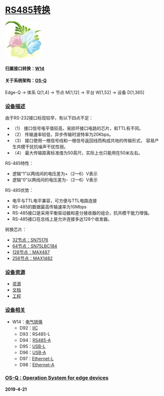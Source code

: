 ﻿# [RS485转换](https://github.com/OS-Q/D93)
[![sites](OS-Q/OS-Q.png)](http://www.OS-Q.com)
#### 归属接口转换：[W14](https://github.com/OS-Q/W14)
#### 关于系统架构：[OS-Q](https://github.com/OS-Q/OS-Q)
Edge-Q -> 体系 Q[1,4] -> 节点 M[1,12] -> 平台 W[1,52] -> 设备 D[1,365]
### [设备描述](https://github.com/OS-Q/D93/wiki) 

由于RS-232接口标现较早，有以下四点不足：

* （1） 接口信号电平值较高，易损坏接口电路的芯片，和TTL有不同。 
* （2） 传输速率较低，异步传输时波特率为20Kbps。 
* （3） 接口使用一根信号线和一根信号返回线而构成共地的传输形式， 容易产生共模干扰抗噪声干扰性弱。 
* （4） 最大传输距离标准值为50英尺，实际上也只能用在50米左右。 

RS-485特性：

* 逻辑“1”以两线间的电压差为+（2—6）V表示
* 逻辑“0”以两线间的电压差为-（2—6）V表示

RS-485优势：

* 电平与TTL电平兼容，可方便与TTL电路连接
* RS-485的数据最高传输速率为10Mbps 
* RS-485接口是采用平衡驱动器和差分接收器的组合，抗共模干能力增强。 
* RS-485接口在总线上是允许连接多达128个收发器。

转换芯片：

- [32节点：SN75176](docs/)
- [64节点：SN75LBC184](docs/)
- [128节点：MAX487](docs/)
- [256节点：MAX1482](docs/)

### [设备资源](https://github.com/OS-Q/D93) 

- [资源](src/)
- [文档](docs/)
- [工程](project/)

### [设备相关](https://github.com/OS-Q/D93) 

* W14：[电气转换](https://github.com/OS-Q/W14)
    * D92：[IIC](https://github.com/OS-Q/D92)
    * D93：RS485-L
    * D94：[RS485-A](https://github.com/OS-Q/D94)
    * D95：[USB-L](https://github.com/OS-Q/D95)
    * D96：[USB-A](https://github.com/OS-Q/D96)
    * D97：[Ethernet-L](https://github.com/OS-Q/D97)
    * D98：[Ethernet-A](https://github.com/OS-Q/D98)

### [OS-Q : Operation System for edge devices](http://www.OS-Q.com/Edge/D93)
####  2019-4-21  